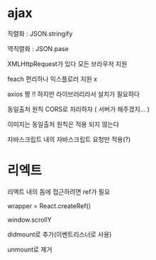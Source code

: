 
# ajax

직렬화 : JSON.stringify

역직렬화 : JSON.pase

XMLHttpRequest가 있다 모든 브라우저 지원

feach 편리하나 익스플로러 지원 x

axios 짱 !! 하지만 라이브러리라서 설치가 필요하다  

동일출처 원칙 CORS로 처리하자 ( 서버가 해주겠지... )

이미지는 동일출처 원칙은 적용 되지 않는다

자바스크립트 내의 자바스크립트 요청만 적용(?)

# 리엑트

리엑트 내의 돔에 접근하려면 ref가 필요

wrapper = React.createRef()

window.scrollY

didmount로 추가(이벤트리스너로 사용)

unmount로 제거

